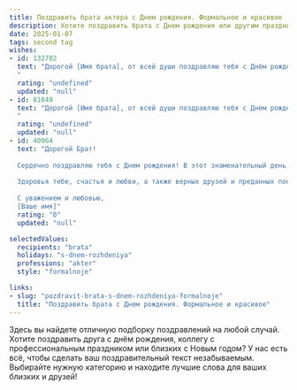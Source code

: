 ```yaml
---
title: Поздравить брата актера c Днем рождения. Формальное и красивое
description: Хотите поздравить брата c Днем рождения или другим праздником? Наш ИИ создаст незабываемое поздравление, а вы обязательно выделитесь среди других.  
date: 2025-01-07
tags: second tag
wishes:
- id: 132782
  text: "Дорогой [Имя брата], от всей души поздравляю тебя с Днём рождения!  Твой талант актёра восхищает и вдохновляет. Желаю тебе новых ярких ролей,  творческих успехов,  верных друзей и неизменного зрительского признания. Пусть каждый твой день будет наполнен радостью, счастьем и вдохновением. С праздником!
  "
  rating: "undefined"
  updated: "null"
- id: 81849
  text: "Дорогой [Имя брата], от всей души поздравляю тебя с Днем рождения! Желаю тебе ярких ролей, громких оваций, неизменного успеха на сцене и в жизни! Пусть каждый новый день будет наполнен радостью, творчеством и вдохновением!
  "
  rating: "undefined"
  updated: "null"
- id: 40964
  text: "Дорогой Брат!
  
  Сердечно поздравляю тебя с Днем рождения! В этот знаменательный день хочу пожелать тебе творческих свершений, вдохновения и ярких ролей в твоей актерской карьере. Пусть каждый новый проект приносит удовлетворение и радость, а талант просветляет путь к успеху.
  
  Здоровья тебе, счастья и любви, а также верных друзей и преданных поклонников. Пусть все мечты сбываются, а жизнь наполняется яркими моментами и захватывающими событиями.
  
  С уважением и любовью,
  [Ваше имя]"
  rating: "0"
  updated: "null"

selectedValues:
  recipients: "brata"
  holidays: "s-dnem-rozhdeniya"
  professions: "akter"
  style: "formalnoje"

links:
- slug: "pozdravit-brata-s-dnem-rozhdeniya-formalnoje"
  title: "Поздравить брата c Днем рождения. Формальное и красивое"
---
```


Здесь вы найдете отличную подборку поздравлений на любой случай. 
Хотите поздравить друга с днём рождения, коллегу с профессиональным праздником или близких с Новым годом? У нас есть всё, чтобы сделать ваш поздравительный текст незабываемым. Выбирайте нужную категорию и находите лучшие слова для ваших близких и друзей!
